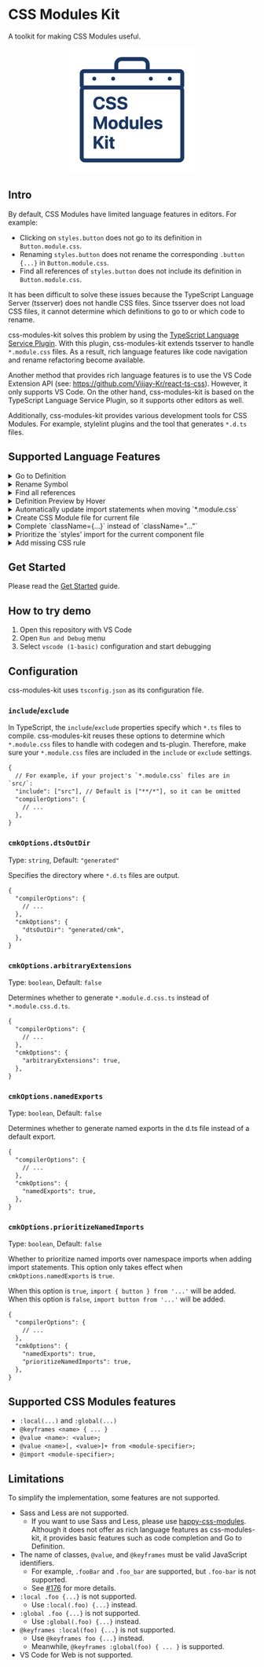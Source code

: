 # CSS Modules Kit

A toolkit for making CSS Modules useful.

<p align="center">
  <img alt="Logo" width="256" height="256" src="./docs/logo.png" />
</p>

## Intro

By default, CSS Modules have limited language features in editors. For example:

- Clicking on `styles.button` does not go to its definition in `Button.module.css`.
- Renaming `styles.button` does not rename the corresponding `.button {...}` in `Button.module.css`.
- Find all references of `styles.button` does not include its definition in `Button.module.css`.

It has been difficult to solve these issues because the TypeScript Language Server (tsserver) does not handle CSS files. Since tsserver does not load CSS files, it cannot determine which definitions to go to or which code to rename.

css-modules-kit solves this problem by using the [TypeScript Language Service Plugin](https://github.com/microsoft/TypeScript/wiki/Writing-a-Language-Service-Plugin). With this plugin, css-modules-kit extends tsserver to handle `*.module.css` files. As a result, rich language features like code navigation and rename refactoring become available.

Another method that provides rich language features is to use the VS Code Extension API (see: https://github.com/Viijay-Kr/react-ts-css). However, it only supports VS Code. On the other hand, css-modules-kit is based on the TypeScript Language Service Plugin, so it supports other editors as well.

Additionally, css-modules-kit provides various development tools for CSS Modules. For example, stylelint plugins and the tool that generates `*.d.ts` files.

## Supported Language Features

<details>
<summary>Go to Definition</summary>

https://github.com/user-attachments/assets/bdeb2c8a-d615-4223-bae4-e7446f62d353

</details>

<details>
<summary>Rename Symbol</summary>

https://github.com/user-attachments/assets/db39a95e-2fc8-42a6-a64d-02f2822afbfe

</details>

<details>
<summary>Find all references</summary>

https://github.com/user-attachments/assets/df1e2feb-2a1a-4bf5-ae70-1cac36d90409

</details>

<details>
<summary>Definition Preview by Hover</summary>

You can preview the definition with <kbd>Command</kbd> + <kbd>Hover</kbd> on macOS and VS Code (key bindings may vary depending on your OS and editor).

https://github.com/user-attachments/assets/8d42acb8-2822-4fe6-89ce-8472c7065b8b

</details>

<details>
<summary>Automatically update import statements when moving `*.module.css`</summary>

https://github.com/user-attachments/assets/4af168fa-357d-44e1-b010-3053802bf1a2

</details>

<details>
<summary>Create CSS Module file for current file</summary>

If there is no CSS Module file corresponding to `xxx.tsx`, create one.

https://github.com/user-attachments/assets/05f9e839-9617-43dc-a519-d5a20adf1146

</details>

<details>
<summary>Complete `className={...}` instead of `className="..."`</summary>

In projects where CSS Modules are used, the element is styled with `className={styles.xxx}`. However, when you type `className`, `className="..."` is completed. This is annoying to the user.

So, instead of `className="..."` instead of `className={...}` instead of `className="..."`.

https://github.com/user-attachments/assets/b3609c8a-123f-4f4b-af8c-3c8bf7ab4363

</details>

<details>
<summary>Prioritize the `styles' import for the current component file</summary>

When you request `styles` completion, the CSS Module file `styles` will be suggested. If there are many CSS Module files in the project, more items will be suggested. This can be confusing to the user.

So I have made it so that the `styles` of the CSS Module file corresponding to the current file is shown first.

<img width="821" alt="image" src="https://github.com/user-attachments/assets/413373ec-1258-484d-9248-bc173e4f6d4a" />

</details>

<details>
<summary>Add missing CSS rule</summary>

If you are trying to use a class name that is not defined, you can add it with Quick Fixes.

https://github.com/user-attachments/assets/3502150a-985d-45f3-9912-bbc183e41c03

</details>

## Get Started

Please read the [Get Started](docs/get-started.md) guide.

## How to try demo

1. Open this repository with VS Code
2. Open `Run and Debug` menu
3. Select `vscode (1-basic)` configuration and start debugging

## Configuration

css-modules-kit uses `tsconfig.json` as its configuration file.

### `include`/`exclude`

In TypeScript, the `include`/`exclude` properties specify which `*.ts` files to compile. css-modules-kit reuses these options to determine which `*.module.css` files to handle with codegen and ts-plugin. Therefore, make sure your `*.module.css` files are included in the `include` or `exclude` settings.

```jsonc
{
  // For example, if your project's `*.module.css` files are in `src/`:
  "include": ["src"], // Default is ["**/*"], so it can be omitted
  "compilerOptions": {
    // ...
  },
}
```

### `cmkOptions.dtsOutDir`

Type: `string`, Default: `"generated"`

Specifies the directory where `*.d.ts` files are output.

```jsonc
{
  "compilerOptions": {
    // ...
  },
  "cmkOptions": {
    "dtsOutDir": "generated/cmk",
  },
}
```

### `cmkOptions.arbitraryExtensions`

Type: `boolean`, Default: `false`

Determines whether to generate `*.module.d.css.ts` instead of `*.module.css.d.ts`.

```jsonc
{
  "compilerOptions": {
    // ...
  },
  "cmkOptions": {
    "arbitraryExtensions": true,
  },
}
```

### `cmkOptions.namedExports`

Type: `boolean`, Default: `false`

Determines whether to generate named exports in the d.ts file instead of a default export.

```jsonc
{
  "compilerOptions": {
    // ...
  },
  "cmkOptions": {
    "namedExports": true,
  },
}
```

### `cmkOptions.prioritizeNamedImports`

Type: `boolean`, Default: `false`

Whether to prioritize named imports over namespace imports when adding import statements. This option only takes effect when `cmkOptions.namedExports` is `true`.

When this option is `true`, `import { button } from '...'` will be added. When this option is `false`, `import button from '...'` will be added.

```jsonc
{
  "compilerOptions": {
    // ...
  },
  "cmkOptions": {
    "namedExports": true,
    "prioritizeNamedImports": true,
  },
}
```

## Supported CSS Modules features

- `:local(...)` and `:global(...)`
- `@keyframes <name> { ... }`
- `@value <name>: <value>;`
- `@value <name>[, <value>]+ from <module-specifier>;`
- `@import <module-specifier>;`

## Limitations

To simplify the implementation, some features are not supported.

- Sass and Less are not supported.
  - If you want to use Sass and Less, please use [happy-css-modules](https://github.com/mizdra/happy-css-modules). Although it does not offer as rich language features as css-modules-kit, it provides basic features such as code completion and Go to Definition.
- The name of classes, `@value`, and `@keyframes` must be valid JavaScript identifiers.
  - For example, `.fooBar` and `.foo_bar` are supported, but `.foo-bar` is not supported.
  - See [#176](https://github.com/mizdra/css-modules-kit/issues/176) for more details.
- `:local .foo {...}` is not supported.
  - Use `:local(.foo) {...}` instead.
- `:global .foo {...}` is not supported.
  - Use `:global(.foo) {...}` instead.
- `@keyframes :local(foo) {...}` is not supported.
  - Use `@keyframes foo {...}` instead.
  - Meanwhile, `@keyframes :global(foo) { ... }` is supported.
- VS Code for Web is not supported.
